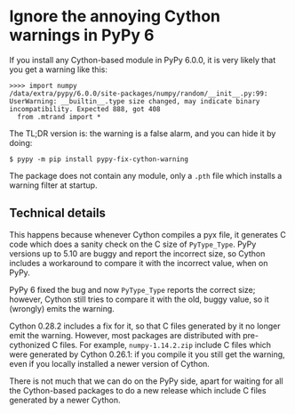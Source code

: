 # Ignore the annoying Cython warnings in PyPy 6

If you install any Cython-based module in PyPy 6.0.0, it is very likely that
you get a warning like this:

```
>>>> import numpy
/data/extra/pypy/6.0.0/site-packages/numpy/random/__init__.py:99: UserWarning: __builtin__.type size changed, may indicate binary incompatibility. Expected 888, got 408
  from .mtrand import *
```

The TL;DR version is: the warning is a false alarm, and you can hide it by doing:

```
$ pypy -m pip install pypy-fix-cython-warning
```

The package does not contain any module, only a ``.pth`` file which installs a
warning filter at startup.

## Technical details

This happens because whenever Cython compiles a pyx file, it generates C code
which does a sanity check on the C size of `PyType_Type`.  PyPy versions up to
5.10 are buggy and report the incorrect size, so Cython includes a workaround
to compare it with the incorrect value, when on PyPy.

PyPy 6 fixed the bug and now `PyType_Type` reports the correct size; however,
Cython still tries to compare it with the old, buggy value, so it (wrongly)
emits the warning.

Cython 0.28.2 includes a fix for it, so that C files generated by it no longer
emit the warning. However, most packages are distributed with pre-cythonized C
files.  For example, `numpy-1.14.2.zip` include C files which were generated
by Cython 0.26.1: if you compile it you still get the warning, even if you
locally installed a newer version of Cython.

There is not much that we can do on the PyPy side, apart for waiting for all
the Cython-based packages to do a new release which include C files generated
by a newer Cython.

